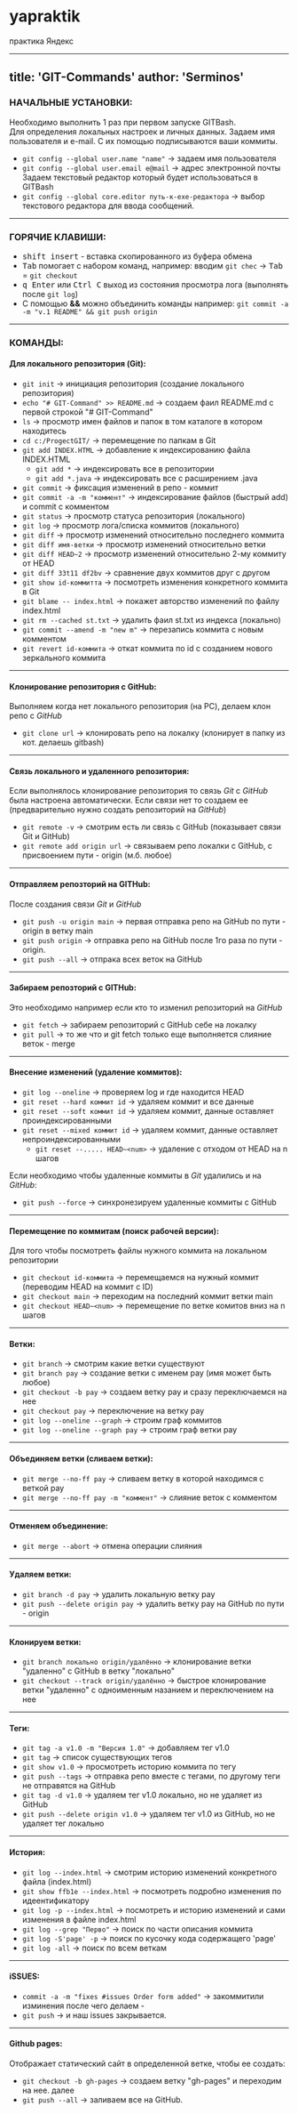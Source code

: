 # yapraktik
практика Яндекс

---
title: 'GIT-Commands'
author: 'Serminos'
---

### НАЧАЛЬНЫЕ УСТАНОВКИ:
Необходимо выполнить 1 раз при первом запуске GITBash.  
Для определения локальных настроек и личных данных.
Задаем имя пользователя и e-mail. С их помощью подписываются ваши коммиты.
* `git config --global user.name "name"`  -> задаем имя пользователя
* `git config --global user.email e@mail` -> адрес электронной почты  
  Задаем текстовый редактор который будет использоваться в GITBash
* `git config --global core.editor путь-к-exe-редактора` -> выбор
  текстового редактора для ввода сообщений.
---
### ГОРЯЧИЕ КЛАВИШИ:
* <kbd>shift insert</kbd> - вставка скопированного из буфера обмена
* <kbd>Tab</kbd> помогает с набором команд, например: вводим `git chec` -> <kbd>Tab</kbd> = `git checkout`
* <kbd>q Enter</kbd> или <kbd>Ctrl C</kbd> выход из состояния просмотра лога (выполнять после `git log`)
* С помощью **&&** можно объединить команды например: `git commit -a -m "v.1 README" && git push origin`
---
### КОМАНДЫ:
#### Для локального репозитория (Git):
* `git init` 						-> инициация репозитория (создание локального репозитория)
* `echo "# GIT-Command" >> README.md` 			-> создаем фаил README.md с первой строкой "# GIT-Command"
* `ls` 							-> просмотр имен файлов и папок в том каталоге в котором находитесь
* `cd c:/ProgectGIT/`	 				-> перемещение по папкам в Git
* `git add INDEX.HTML`   				-> добавление к индексированию файла INDEX.HTML
    * `git add *`			 		-> индексировать все в репозитории
    * `git add *.java` 				-> индексировать все с расширением .java
* `git commit`			 			-> фиксация изменений в репо - коммит
* `git commit -a -m "коммент"` 				-> индексирование файлов (быстрый add) и commit с комментом
* `git status`						-> просмотр статуса репозитория (локального)
* `git log` 						-> просмотр лога/списка коммитов (локального)
* `git diff` 						-> просмотр изменений относительно последнего коммита
* `git diff имя-ветки` 					-> просмотр изменений относительно ветки
* `git diff HEAD~2` 					-> просмотр изменений относительно 2-му коммиту от HEAD
* `git diff 33t11 df2bv` 				-> сравнение двух коммитов друг с другом
* `git show id-коммитта` 				-> посмотреть изменения конкретного коммита в Git
* `git blame -- index.html`				-> покажет авторство изменений по файлу index.html
* `git rm --cached st.txt` 				-> удалить фаил st.txt из индекса (локально)
* `git commit --amend -m "new m"` 			-> перезапись коммита с новым комментом
* `git revert id-коммита` 				-> откат коммита по id с созданием нового зеркального коммита
---
#### Клонирование репозитория с GitHub:
Выполняем когда нет локального репозитория (на PC), делаем клон репо с _GitHub_
* `git clone url` 		 			-> клонировать репо на локалку (клонирует в папку из кот. делаешь gitbash)
---
#### Связь локального и удаленного репозитория:
Если выполнялось клонирование репозитория то связь _Git_ с _GitHub_ была настроена автоматически. Если связи нет то создаем ее (предварительно нужно создать репозиторий на _GitHub_)
* `git remote -v`		 			-> смотрим есть ли связь с GitHub (показывает связи Git и GitHub)
* `git remote add origin url` 				-> связываем репо локалки с GitHub, с присвоением пути - origin (м.б. любое)
---
#### Отправляем репозторий на GITHub:
После создания связи _Git_ и _GitHub_
* `git push -u origin main` 				-> первая отправка репо на GitHub по пути - origin в ветку main
* `git push origin`			 		-> отправка репо на GitHub после 1го раза по пути - origin.
* `git push --all`					-> отпрака всех веток на GitHub
---
#### Забираем репозторий с GITHub:
Это необходимо например если кто то изменил репозиторий на _GitHub_
* `git fetch`						-> забираем репозиторий с GitHub себе на локалку
* `git pull`						-> то же что и git fetch только еще выполняется слияние веток - merge
---
#### Внесение изменений (удаление коммитов):
* `git log --oneline`					-> проверяем log и где находится HEAD
* `git reset --hard коммит id`				-> удаляем коммит и все данные
* `git reset --soft коммит id`				-> удаляем коммит, данные оставляет проиндексированными
* `git reset --mixed коммит id`				-> удаляем коммит, данные оставляет непроиндексированными
    * `git reset --..... HEAD~<num>`		-> удаление с отходом от HEAD на n шагов

Если необходимо чтобы удаленные коммиты в _Git_ удалились и на _GitHub_:
* `git push --force`					-> синхронезируем удаленные коммиты с GitHub
---
#### Перемещение по коммитам (поиск рабочей версии):
Для того чтобы посмотреть файлы нужного коммита на локальном репозитории
* `git checkout id-коммита`				-> перемещаемся на нужный коммит (переводим HEAD на коммит с ID)
* `git checkout main`					-> переходим на последний коммит ветки main
* `git checkout HEAD~<num>`				-> перемещение по ветке комитов вниз на n шагов
---
#### Ветки:
* `git branch`						-> смотрим какие ветки существуют
* `git branch pay`					-> создание ветки с именем pay (имя может быть любое)
* `git checkout -b pay`					-> создаем ветку pay и сразу переключаемся на нее
* `git checkout pay`					-> переключение на ветку pay
* `git log --oneline --graph`				-> строим граф коммитов
* `git log --oneline --graph pay`			-> строим граф ветки pay
---
#### Объединяем ветки (сливаем ветки):
* `git merge --no-ff pay`				-> сливаем ветку в которой находимся с веткой pay
* `git merge --no-ff pay -m "коммент"`			-> слияние веток с комментом
---
#### Отменяем объединение:
* `git merge --abort`					-> отмена операции слияния
---
#### Удаляем ветки:
* `git branch -d pay`					-> удалить локальную ветку pay
* `git push --delete origin pay`			-> удалить ветку pay на GitHub по пути - origin
---
#### Клонируем ветки:
* `git branch локально origin/удалённо`			-> клонирование ветки "удаленно" с GitHub в ветку "локально"
* `git checkout --track origin/удалённо`		-> быстрое клонирование ветки "удаленно" с одноименным назанием и переключением на нее
---
#### Теги:
* `git tag -a v1.0 -m "Версия 1.0"`			-> добавляем тег v1.0
* `git tag`						-> список существующих тегов
* `git show v1.0`					-> просмотреть историю коммита по тегу
* `git push --tags`					-> отправка репо вместе с тегами, по другому теги не отправятся на GitHub
* `git tag -d v1.0`					-> удаляем тег v1.0 локально, но не удаляет из GitHub
* `git push --delete origin v1.0`			-> удаляем тег v1.0 из GitHub, но не удаляет тег локально
---
#### История:
* `git log --index.html`				-> смотрим историю изменений конкретного файла (index.html)
* `git show ffb1e --index.html`				-> посмотреть подробно изменения по идеентификатору
* `git log -p --index.html`				-> посмотреть и историю изменений и сами изменения в файле index.html
* `git log --grep "Перво"`				-> поиск по части описания коммита
* `git log -S'page' -p`					-> поиск по кусочку кода содержащего 'page'
* `git log -all`					-> поиск по всем веткам
---
#### iSSUES:
* `commit -a -m "fixes #issues Order form added"`	-> закоммитили изминения после чего делаем -
* `git push`						-> и наш issues закрывается.
---
#### Github pages:
Отображает статический сайт в определенной ветке, чтобы ее создать:
* `git checkout -b gh-pages`  				-> создаем ветку "gh-pages" и переходим на нее.
  далее
* `git push --all`					-> заливаем все на GitHub.